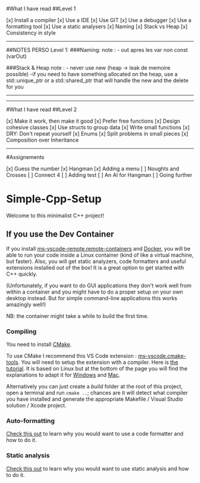 #What I have read
##Level 1

[x] Install a compiler 
[x] Use a IDE 
[x] Use GIT 
[x] Use a debugger 
[x] Use a formatting tool 
[x] Use a static analysers 
[x] Naming 
[x] Stack vs Heap 
[x] Consistency in style 
_____________________
##NOTES PERSO Level 1: 
###Naming:
	note : - out apres les var non const (varOut)

###Stack & Heap
	note : - never use new (heap -> leak de memoire possible)
	       -if you need to have something allocated on the heap, use a std::unique_ptr or a std::shared_ptr that will handle the new and the delete for you
_______________________________________________________
_______________________________________________________

#What I have read
##Level 2

[x] Make it work, then make it good
[x] Prefer free functions 
[x] Design cohesive classes 
[x] Use structs to group data 
[x] Write small functions
[x] DRY: Don't repeat yourself
[x] Enums
[x] Split problems in small pieces
[x] Composition over Inheritance
____________________
#Assignements

[x] Guess the number 
[x] Hangman 
[x] Adding a menu
[ ] Noughts and Crosses
[ ] Connect 4
[ ] Adding test
[ ] An AI for Hangman
[ ] Going further














# Simple-Cpp-Setup

Welcome to this minimalist C++ project!

## If you use the Dev Container

If you install [ms-vscode-remote.remote-containers](https://marketplace.visualstudio.com/items?itemName=ms-vscode-remote.remote-containers) and [Docker](https://www.docker.com/products/docker-desktop), you will be able to run your code inside a Linux container (kind of like a virtual machine, but faster). Also, you will get static analyzers, code formatters and useful extensions installed out of the box! It is a great option to get started with C++ quickly.

(Unfortunately, if you want to do GUI applications they don't work well from within a container and you might have to do a proper setup on your own desktop instead. But for simple command-line applications this works amazingly well!)

NB: the container might take a while to build the first time.

### Compiling

You need to install [CMake](https://cmake.org/download/).

To use CMake I recommend this VS Code extension : [ms-vscode.cmake-tools](https://marketplace.visualstudio.com/items?itemName=ms-vscode.cmake-tools). You will need to setup the extension with a compiler. Here is [the tutorial](https://code.visualstudio.com/docs/cpp/cmake-linux). It is based on Linux but at the bottom of the page you will find the explanations to adapt it for [Windows](https://code.visualstudio.com/docs/cpp/config-msvc) and [Mac](https://code.visualstudio.com/docs/cpp/config-clang-mac).

Alternatively you can just create a *build* folder at the root of this project, open a terminal and run `cmake ..`; chances are it will detect what compiler you have installed and generate the appropriate Makefile / Visual Studio solution / Xcode project.

### Auto-formatting

[Check this out](https://julesfouchy.github.io//Learn--Clean-Code-With-Cpp/lessons/formatting-tool) to learn why you would want to use a code formatter and how to do it.

### Static analysis

[Check this out](https://julesfouchy.github.io/Learn--Clean-Code-With-Cpp/lessons/static-analysis-and-sanitizers) to learn why you would want to use static analysis and how to do it.
